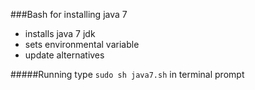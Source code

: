 ###Bash for installing java 7

* installs java 7 jdk
* sets environmental variable
* update alternatives

#####Running
type `sudo sh java7.sh` in terminal prompt
